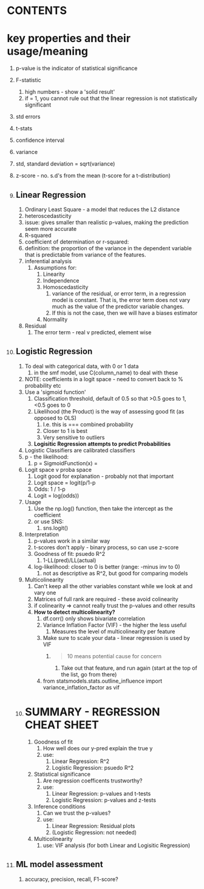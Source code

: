 # CONTENTS


# key properties and their usage/meaning

1. p-value is the indicator of statistical significance
2. F-statistic
   1. high numbers - show a 'solid result'
   2. if = 1, you cannot rule out that the linear regression is not statistically significant
3. std errors
4. t-stats
5.  confidence interval
6. variance
7. std, standard deviation = sqrt(variance)
8. z-score - no. s.d's from the mean (t-score for a t-distribution)
9. ## Linear Regression
   1.  Ordinary Least Square - a model that reduces the L2 distance
   2.  heteroscedasticity
      1. issue: gives smaller than realistic p-values, making the prediction seem more accurate
   3.  R-squared
      2. coefficient of determination or r-squared:
      3. definition: the proportion of the variance in the dependent variable that is predictable from variance of the features.
   4.  inferential analysis
       1. Assumptions for:
          1. Linearity
          2. Independence
          3. Homoscedasticity
             1. variance of the residual, or error term, in a regression model is constant. That is, the error term does not vary much as the value of the predictor variable changes.
             2. If this is not the case, then we will have a biases estimator
          4. Normality
   5.  Residual
       1.  The error term - real v predicted, element wise
10. ## Logistic Regression
    1.  To deal with categorical data, with 0 or 1 data
        1.  in the smf model, use C(column_name) to deal with these
    2.  NOTE: coefficients in a logit space - need to convert back to % probability etc
    3.  Use a 'sigmoid function'
        1.  Classification threshold, default of 0.5 so that >0.5 goes to 1, <0.5 goes to 0
        2.  Likelihood (the Product) is the way of assessing good fit (as opposed to OLS)
            1.  I.e. this is === combined probability
            2.  Closer to 1 is best
            3.  Very sensitive to outliers
        3.  **Logisitic Regression attempts to predict Probabilities**
    4.  Logistic Classifiers are calibrated classifiers
    5.  p - the likelihood:
        1.  p = SigmoidFunction(x) =
    6.  Logit space v proba space
        1.  Logit good for explanation - probably not that important
        2.  Logit space = logit(p/1-p
        3.  Odds: 1 / 1-p
        4.  Logit = log(odds))
    7.  Usage
        1.  Use the np.log() function, then take the intercept as the coefficient
        2.  or use SNS:
            1.  sns.logit()
    8.  Interpretation
        1.  p-values work in a similar way
        2.  t-scores don't apply - binary process, so can use z-score
        3.  Goodness of fit: psuedo R^2
            1.  1-LL(pred)/LL(actual)
        4.  log-likelihood: closer to 0 is better (range: -minus inv to 0)
            1.  not as descriptive as R^2, but good for comparing models
    9.  Multicolinearity
        1.  Can't keep all the other variables constant while we look at and vary one
        2.  Matrices of full rank are required - these avoid colinearity
        3.  if colinearity => cannot really trust the p-values and other results
        4.  **How to detect multicolinearity?**
            1.  df.corr() only shows bivariate correlation
            2.  Variance Inflation Factor (VIF) - the higher the less useful
                1.  Measures the level of multicolinearity per feature
            3.  Make sure to scale your data - linear regression is used by VIF
                1.  > 10 means potential cause for concern
                    1.  Take out that feature, and run again (start at the top of the list, go from there)
            4.  from statsmodels.stats.outline_influence import variance_inflation_factor as vif
    10. # **SUMMARY - REGRESSION CHEAT SHEET**
        1.  Goodness of fit
            1. How well does our y-pred explain the true y
            2. use:
                1.  Linear Regression: R^2
                2.  Logistic Regression: psuedo R^2
        2.  Statistical significance
            1.  Are regression coefficents trustworthy?
            2.  use:
                1.  Linear Regression: p-values and t-tests
                2.  Logistic Regression: p-values and z-tests
        3.  Inference conditions
            1.  Can we trust the p-values?
            2.  use:
                1.  Linear Regression: Residual plots
                2.  (Logistic Regression: not needed)
        4.  Multicolinearity
            1.  use: VIF analysis (for both Linear and Logisitic Regression)

11. ## ML model assessment
    1.  accuracy, precision, recall, F1-score?
